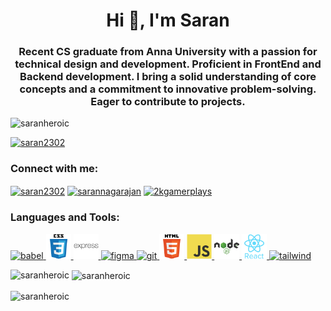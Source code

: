 <h1 align="center">Hi 👋, I'm Saran</h1>
<h3 align="center">Recent CS graduate from Anna University with a passion for technical design and development. Proficient in FrontEnd and Backend development. I bring a solid understanding of core concepts and a commitment to innovative problem-solving. Eager to contribute to projects.</h3>

<p align="left"> <img src="https://komarev.com/ghpvc/?username=saranheroic&label=Profile%20views&color=0e75b6&style=flat" alt="saranheroic" /> </p>

<p align="left"> <a href="https://twitter.com/saran2302" target="blank"><img src="https://img.shields.io/twitter/follow/saran2302?logo=twitter&style=for-the-badge" alt="saran2302" /></a> </p>

<h3 align="left">Connect with me:</h3>
<p align="left">
<a href="https://twitter.com/saran2302" target="blank"><img align="center" src="https://raw.githubusercontent.com/rahuldkjain/github-profile-readme-generator/master/src/images/icons/Social/twitter.svg" alt="saran2302" height="30" width="40" /></a>
<a href="https://linkedin.com/in/sarannagarajan" target="blank"><img align="center" src="https://raw.githubusercontent.com/rahuldkjain/github-profile-readme-generator/master/src/images/icons/Social/linked-in-alt.svg" alt="sarannagarajan" height="30" width="40" /></a>
<a href="https://www.youtube.com/c/2kgamerplays" target="blank"><img align="center" src="https://raw.githubusercontent.com/rahuldkjain/github-profile-readme-generator/master/src/images/icons/Social/youtube.svg" alt="2kgamerplays" height="30" width="40" /></a>
</p>

<h3 align="left">Languages and Tools:</h3>
<p align="left"> <a href="https://babeljs.io/" target="_blank" rel="noreferrer"> <img src="https://www.vectorlogo.zone/logos/babeljs/babeljs-icon.svg" alt="babel" width="40" height="40"/> </a> <a href="https://www.w3schools.com/css/" target="_blank" rel="noreferrer"> <img src="https://raw.githubusercontent.com/devicons/devicon/master/icons/css3/css3-original-wordmark.svg" alt="css3" width="40" height="40"/> </a> <a href="https://expressjs.com" target="_blank" rel="noreferrer"> <img src="https://raw.githubusercontent.com/devicons/devicon/master/icons/express/express-original-wordmark.svg" alt="express" width="40" height="40"/> </a> <a href="https://www.figma.com/" target="_blank" rel="noreferrer"> <img src="https://www.vectorlogo.zone/logos/figma/figma-icon.svg" alt="figma" width="40" height="40"/> </a> <a href="https://git-scm.com/" target="_blank" rel="noreferrer"> <img src="https://www.vectorlogo.zone/logos/git-scm/git-scm-icon.svg" alt="git" width="40" height="40"/> </a> <a href="https://www.w3.org/html/" target="_blank" rel="noreferrer"> <img src="https://raw.githubusercontent.com/devicons/devicon/master/icons/html5/html5-original-wordmark.svg" alt="html5" width="40" height="40"/> </a> <a href="https://developer.mozilla.org/en-US/docs/Web/JavaScript" target="_blank" rel="noreferrer"> <img src="https://raw.githubusercontent.com/devicons/devicon/master/icons/javascript/javascript-original.svg" alt="javascript" width="40" height="40"/> </a> <a href="https://nodejs.org" target="_blank" rel="noreferrer"> <img src="https://raw.githubusercontent.com/devicons/devicon/master/icons/nodejs/nodejs-original-wordmark.svg" alt="nodejs" width="40" height="40"/> </a> <a href="https://reactjs.org/" target="_blank" rel="noreferrer"> <img src="https://raw.githubusercontent.com/devicons/devicon/master/icons/react/react-original-wordmark.svg" alt="react" width="40" height="40"/> </a> <a href="https://tailwindcss.com/" target="_blank" rel="noreferrer"> <img src="https://www.vectorlogo.zone/logos/tailwindcss/tailwindcss-icon.svg" alt="tailwind" width="40" height="40"/> </a> </p>

<p><img align="left" src="https://github-readme-stats.vercel.app/api/top-langs?username=saranheroic&show_icons=true&locale=en&layout=compact" alt="saranheroic" /></p>

<p>&nbsp;<img align="center" src="https://github-readme-stats.vercel.app/api?username=saranheroic&show_icons=true&locale=en" alt="saranheroic" /></p>

<p><img align="center" src="https://github-readme-streak-stats.herokuapp.com/?user=saranheroic&" alt="saranheroic" /></p>
